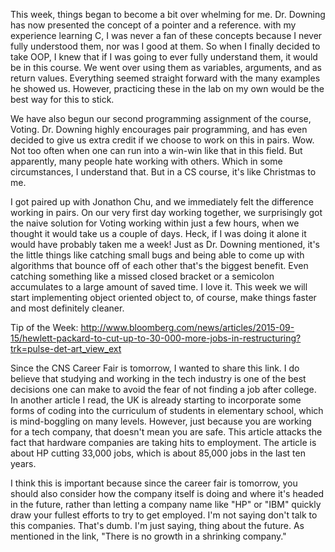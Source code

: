 This week, things began to become a bit over whelming for me. Dr. Downing has now presented the concept of a pointer and a reference. with my experience learning C, I was never a fan of these concepts because I never fully understood them, nor was I good at them. So when I finally decided to take OOP, I knew that if I was going to ever fully understand them, it would be in this course. We went over using them as variables, arguments, and as return values. Everything seemed straight forward with the many examples he showed us. However, practicing these in the lab on my own would be the best way for this to stick.

We have also begun our second programming assignment of the course, Voting. Dr. Downing highly encourages pair programming, and has even decided to give us extra credit if we choose to work on this in pairs. Wow. Not too often when one can run into a win-win like that in this field. But apparently, many people hate working with others. Which in some circumstances, I understand that. But in a CS course, it's like Christmas to me. 

I got paired up with Jonathon Chu, and we immediately felt the difference working in pairs. On our very first day working together, we surprisingly got the naive solution for Voting working within just a few hours, when we thought it would take us a couple of days. Heck, if I was doing it alone it would have probably taken me a week! Just as Dr. Downing mentioned, it's the little things like catching small bugs and being able to come up with algorithms that bounce off of each other that's the biggest benefit. Even catching something like a missed closed bracket or a semicolon accumulates to a large amount of saved time. I love it. This week we will start implementing object oriented object to, of course, make things faster and most definitely cleaner.

Tip of the Week: http://www.bloomberg.com/news/articles/2015-09-15/hewlett-packard-to-cut-up-to-30-000-more-jobs-in-restructuring?trk=pulse-det-art_view_ext

Since the CNS Career Fair is tomorrow, I wanted to share this link. I do believe that studying and working in the tech industry is one of the best decisions one can make to avoid the fear of not finding a job after college. In another article I read, the UK is already starting to incorporate some forms of coding into the curriculum of students in elementary school, which is mind-boggling on many levels. However, just because you are working for a tech company, that doesn't mean you are safe. This article attacks the fact that hardware companies are taking hits to employment. The article is about HP cutting 33,000 jobs, which is about 85,000 jobs in the last ten years.

I think this is important because since the career fair is tomorrow, you should also consider how the company itself is doing and where it's headed in the future, rather than letting a company name like "HP" or "IBM" quickly draw your fullest efforts to try to get employed. I'm not saying don't talk to this companies. That's dumb. I'm just saying, thing about the future. As mentioned in the link, "There is no growth in a shrinking company."
